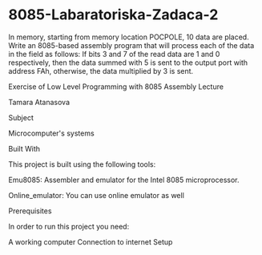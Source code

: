 # 8085-Labaratoriska-Zadaca-2
In memory, starting from memory location POCPOLE, 10 data are placed. Write an 8085-based assembly program that will process each of the data in the field as follows: If bits 3 and 7 of the read data are 1 and 0 respectively, then the data summed with 5 is sent to the output port with address FAh, otherwise, the data multiplied by 3 is sent.

Exercise of Low Level Programming with 8085 Assembly Lecture

Tamara Atanasova

Subject

Microcomputer's systems

Built With

This project is built using the following tools:

Emu8085: Assembler and emulator for the Intel 8085 microprocessor.

Online_emulator: You can use online emulator as well

Prerequisites

In order to run this project you need:

A working computer Connection to internet Setup
